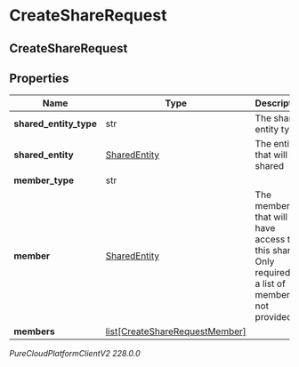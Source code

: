 # CreateShareRequest

## CreateShareRequest

## Properties

|Name | Type | Description | Notes|
|------------ | ------------- | ------------- | -------------|
| **shared_entity_type** | str | The share entity type | |
| **shared_entity** | [SharedEntity](SharedEntity) | The entity that will be shared | |
| **member_type** | str |  | [optional] |
| **member** | [SharedEntity](SharedEntity) | The member that will have access to this share. Only required if a list of members is not provided. | [optional] |
| **members** | [list[CreateShareRequestMember]](CreateShareRequestMember) |  | [optional] |



_PureCloudPlatformClientV2 228.0.0_
